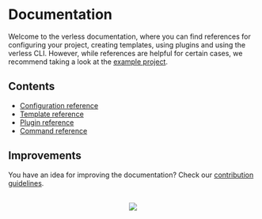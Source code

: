 # Documentation

Welcome to the verless documentation, where you can find references for configuring your project, creating templates,
using plugins and using the verless CLI. However, while references are helpful for certain cases, we recommend taking a
look at the [example project](https://github.com/verless/verless/tree/master/example).

## Contents

* [Configuration reference](https://github.com/verless/verless/blob/master/docs/configuration-reference.md)
* [Template reference](https://github.com/verless/verless/blob/master/docs/template-reference.md)
* [Plugin reference](https://github.com/verless/verless/blob/master/docs/plugin-reference.md)
* [Command reference](https://github.com/verless/verless/blob/master/docs/command-reference.md)

## Improvements

You have an idea for improving the documentation? Check our
[contribution guidelines](https://github.com/verless/verless/blob/master/.github/CONTRIBUTING.md#improving-documentation).

<p align="center">
<br>
<a href="https://github.com/verless/verless"><img src="https://verless.dominikbraun.io/assets/img/icon-light.png"></a>
</p>
